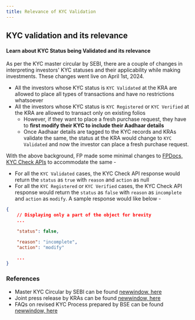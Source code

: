 ```yaml
---
title: Relevance of KYC Validation
---
```


## KYC validation and its relevance
#### Learn about KYC Status being Validated and its relevance

As per the KYC master circular by SEBI, there are a couple of changes in interpreting investors' KYC statuses and their applicability while making investments. These changes went live on April 1st, 2024.

- All the investors whose KYC status is `KYC Validated` at the KRA are allowed to place all types of transactions and have no restrictions whatsoever
- All the investors whose KYC status is `KYC Registered` or `KYC Verified` at the KRA are allowed to transact only on existing folios 
  - However, if they want to place a fresh purchase request, they have to **first modify their KYC to include their Aadhaar details**
  - Once Aadhaar details are tagged to the KYC records and KRAs validate the same, the status at the KRA would change to `KYC Validated` and now the investor can place a fresh purchase request.

With the above background, FP made some minimal changes to [FPDocs, KYC Check APIs](https://fintechprimitives.com/docs/api/#kyc-checks) to accommodate the same -
- For all the `KYC Validated` cases, the KYC Check API response would return the `status` as `true` with `reason` and `action` as null
- For all the `KYC Registered` or `KYC Verified` cases, the KYC Check API response would return the `status` as `false` with `reason` as `incomplete` and `action` as `modify`. A sample response would like below -
```json
{
	// Displaying only a part of the object for brevity
	...

	"status": false,

	"reason": "incomplete",
	"action": "modify"

	...
}
```

### References
- Master KYC Circular by SEBI can be found [newwindow, here](https://www.sebi.gov.in/legal/master-circulars/oct-2023/master-circular-on-know-your-client-kyc-norms-for-the-securities-market_77945.html)
- Joint press release by KRAs can be found [newwindow, here](https://www.cvlindia.com/CVLINDIA_DOC/pdf/CVL_Media_release25042024.pdf)
- FAQs on revised KYC Process prepared by BSE can be found [newwindow, here](https://www.bseindia.com/markets/MarketInfo/DispNewNoticesCirculars.aspx?page=20240404-43)
